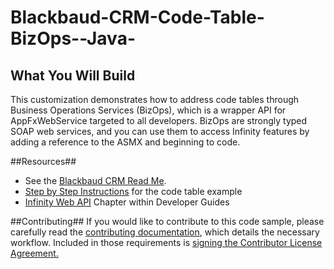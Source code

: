 Blackbaud-CRM-Code-Table-BizOps--Java-
======================================

## What You Will Build ##

This customization demonstrates how to address code tables through Business Operations Services (BizOps), which is a wrapper API for AppFxWebService targeted to all developers.
BizOps are strongly typed SOAP web services, and you can use them to access Infinity features by adding a reference to the ASMX and beginning to code.

##Resources##
* See the [Blackbaud CRM Read Me](https://github.com/blackbaud-community/Blackbaud-CRM/blob/master/README.md). 
* [Step by Step Instructions](https://www.blackbaud.com/files/support/guides/infinitydevguide/Subsystems/inwebapi-developer-help/Content/InfinityWebAPI/coCodeTableExampleBizOps.htm) for the code table example
* [Infinity Web API](https://www.blackbaud.com/files/support/guides/infinitydevguide/infsdk-developer-help.htm#../Subsystems/inwebapi-developer-help/Content/InfinityWebAPI/WelcomeInfinityWebAPI.htm) Chapter within Developer Guides

##Contributing##
If you would like to contribute to this code sample, please carefully read the [contributing documentation](https://github.com/blackbaud-community/Blackbaud-CRM/blob/master/CONTRIBUTING.md), which details the necessary workflow. Included in those requirements is [signing the Contributor License Agreement.](http://developer.blackbaud.com/cla/)